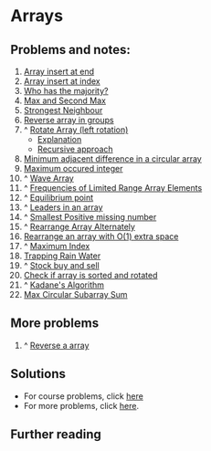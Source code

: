 # Arrays

## Problems and notes:
1. [Array insert at end](https://practice.geeksforgeeks.org/problems/array-insert-at-end/1)
2. [Array insert at index](https://practice.geeksforgeeks.org/problems/array-insert-at-index/1)
3. [Who has the majority?](https://practice.geeksforgeeks.org/problems/who-has-the-majority/1)
4. [Max and Second Max](https://practice.geeksforgeeks.org/problems/max-and-second-max/1)
5. [Strongest Neighbour](https://practice.geeksforgeeks.org/problems/strongest-neighbour/1)
6. [Reverse array in groups](https://practice.geeksforgeeks.org/problems/reverse-array-in-groups0255/1)
7. ^ [Rotate Array (left rotation)](https://practice.geeksforgeeks.org/problems/rotate-array-by-n-elements/1)
    - [Explanation](https://www.geeksforgeeks.org/array-rotation/)
    - [Recursive approach](https://www.geeksforgeeks.org/c-program-for-reversal-algorithm-for-array-rotation/)
8. [Minimum adjacent difference in a circular array](https://practice.geeksforgeeks.org/problems/minimum-absloute-difference-between-adjacent-elements-in-a-circular-array/1)
9. [Maximum occured integer](https://practice.geeksforgeeks.org/problems/maximum-occured-integer4602/1)
10. ^ [Wave Array](https://practice.geeksforgeeks.org/problems/wave-array/1)
11. ^ [Frequencies of Limited Range Array Elements](https://practice.geeksforgeeks.org/problems/frequency-of-array-elements/1)
12. ^ [Equilibrium point](https://practice.geeksforgeeks.org/problems/equilibrium-point/1)
13. ^ [Leaders in an array](https://practice.geeksforgeeks.org/problems/leaders-in-an-array/1)
14. ^ [Smallest Positive missing number](https://practice.geeksforgeeks.org/problems/smallest-positive-missing-number/1)
15. ^ [Rearrange Array Alternately](https://practice.geeksforgeeks.org/problems/-rearrange-array-alternately/1)
16. [Rearrange an array with O(1) extra space](https://practice.geeksforgeeks.org/problems/rearrange-an-array-with-o1-extra-space3142/1)
17. ^ [Maximum Index](https://practice.geeksforgeeks.org/problems/maximum-index/1)
18. [Trapping Rain Water](https://practice.geeksforgeeks.org/problems/trapping-rain-water/1)
19. ^ [Stock buy and sell](https://practice.geeksforgeeks.org/problems/stock-buy-and-sell/1)
20. [Check if array is sorted and rotated](https://practice.geeksforgeeks.org/problems/check-if-array-is-sorted-and-rotated-clockwise/1)
21. ^ [Kadane's Algorithm](https://practice.geeksforgeeks.org/problems/kadanes-algorithm/1)
22. [Max Circular Subarray Sum](https://practice.geeksforgeeks.org/problems/max-circular-subarray-sum/1)

## More problems
1. ^ [Reverse a array](https://practice.geeksforgeeks.org/problems/reverse-the-string/0)

## Solutions
- For course problems, click [here](https://github.com/thecoducer/GeeksForGeeks_DSA_Course_Solutions/blob/master/Arrays)
- For more problems, click [here](https://github.com/thecoducer/GeeksForGeeks_DSA_Course_Solutions/tree/master/Arrays/More).

## Further reading
